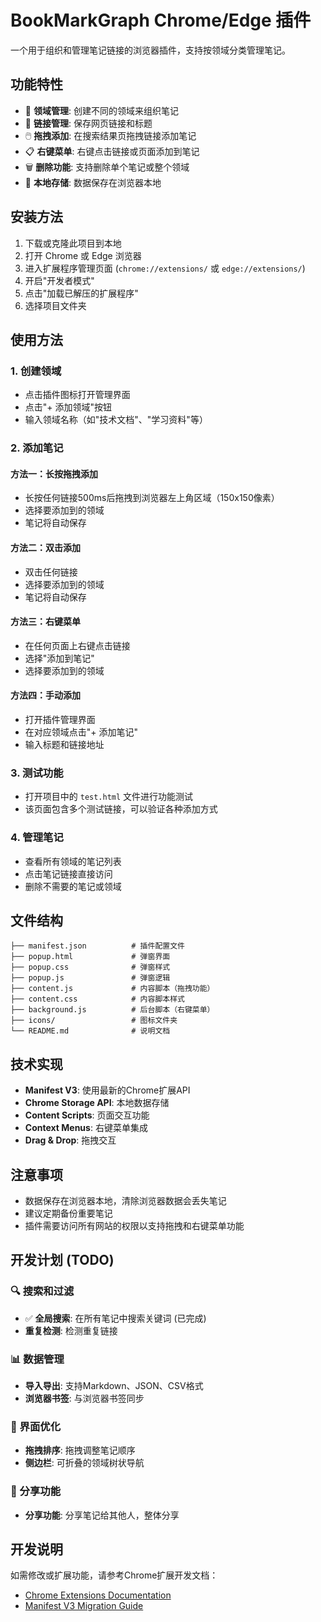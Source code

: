 # BookMarkGraph Chrome/Edge 插件

一个用于组织和管理笔记链接的浏览器插件，支持按领域分类管理笔记。

## 功能特性

- 📝 **领域管理**: 创建不同的领域来组织笔记
- 🔗 **链接管理**: 保存网页链接和标题
- 🖱️ **拖拽添加**: 在搜索结果页拖拽链接添加笔记
- 📋 **右键菜单**: 右键点击链接或页面添加到笔记
- 🗑️ **删除功能**: 支持删除单个笔记或整个领域
- 💾 **本地存储**: 数据保存在浏览器本地

## 安装方法

1. 下载或克隆此项目到本地
2. 打开 Chrome 或 Edge 浏览器
3. 进入扩展程序管理页面 (`chrome://extensions/` 或 `edge://extensions/`)
4. 开启"开发者模式"
5. 点击"加载已解压的扩展程序"
6. 选择项目文件夹

## 使用方法

### 1. 创建领域
- 点击插件图标打开管理界面
- 点击"+ 添加领域"按钮
- 输入领域名称（如"技术文档"、"学习资料"等）

### 2. 添加笔记

#### 方法一：长按拖拽添加
- 长按任何链接500ms后拖拽到浏览器左上角区域（150x150像素）
- 选择要添加到的领域
- 笔记将自动保存

#### 方法二：双击添加
- 双击任何链接
- 选择要添加到的领域
- 笔记将自动保存

#### 方法三：右键菜单
- 在任何页面上右键点击链接
- 选择"添加到笔记"
- 选择要添加到的领域

#### 方法四：手动添加
- 打开插件管理界面
- 在对应领域点击"+ 添加笔记"
- 输入标题和链接地址

### 3. 测试功能
- 打开项目中的 `test.html` 文件进行功能测试
- 该页面包含多个测试链接，可以验证各种添加方式

### 4. 管理笔记
- 查看所有领域的笔记列表
- 点击笔记链接直接访问
- 删除不需要的笔记或领域

## 文件结构

```
├── manifest.json          # 插件配置文件
├── popup.html             # 弹窗界面
├── popup.css              # 弹窗样式
├── popup.js               # 弹窗逻辑
├── content.js             # 内容脚本（拖拽功能）
├── content.css            # 内容脚本样式
├── background.js          # 后台脚本（右键菜单）
├── icons/                 # 图标文件夹
└── README.md              # 说明文档
```

## 技术实现

- **Manifest V3**: 使用最新的Chrome扩展API
- **Chrome Storage API**: 本地数据存储
- **Content Scripts**: 页面交互功能
- **Context Menus**: 右键菜单集成
- **Drag & Drop**: 拖拽交互

## 注意事项

- 数据保存在浏览器本地，清除浏览器数据会丢失笔记
- 建议定期备份重要笔记
- 插件需要访问所有网站的权限以支持拖拽和右键菜单功能

## 开发计划 (TODO)

### 🔍 搜索和过滤
- ✅ **全局搜索**: 在所有笔记中搜索关键词 (已完成)
- **重复检测**: 检测重复链接

### 📊 数据管理
- **导入导出**: 支持Markdown、JSON、CSV格式
- **浏览器书签**: 与浏览器书签同步

### 🎨 界面优化
- **拖拽排序**: 拖拽调整笔记顺序
- **侧边栏**: 可折叠的领域树状导航

### 🔗 分享功能
- **分享功能**: 分享笔记给其他人，整体分享

## 开发说明

如需修改或扩展功能，请参考Chrome扩展开发文档：
- [Chrome Extensions Documentation](https://developer.chrome.com/docs/extensions/)
- [Manifest V3 Migration Guide](https://developer.chrome.com/docs/extensions/migrating/)
